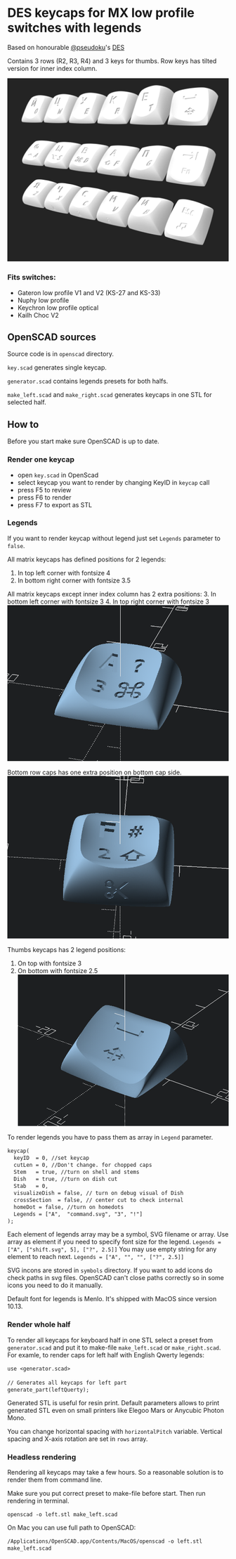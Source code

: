 # DES keycaps for MX low profile switches with legends

Based on honourable [@pseudoku](https://github.com/pseudoku/)'s [DES](https://github.com/pseudoku/PseudoMakeMeKeyCapProfiles)

Contains 3 rows (R2, R3, R4) and 3 keys for thumbs.
Row keys has tilted version for inner index column.

![Whole left side keycaps](./images/left.png)

### Fits switches:
- Gateron low profile V1 and V2 (KS-27 and KS-33)
- Nuphy low profile
- Keychron low profile optical
- Kailh Choc V2

## OpenSCAD sources

Source code is in `openscad` directory.

`key.scad` generates single keycap.

`generator.scad` contains legends presets for both halfs.

`make_left.scad` and `make_right.scad` generates keycaps in one STL for selected half. 


## How to
Before you start make sure OpenSCAD is up to date.

### Render one keycap
* open `key.scad` in OpenScad
* select keycap you want to render by changing KeyID in `keycap` call
* press F5 to review
* press F6 to render
* press F7 to export as STL

### Legends
If you want to render keycap without legend just set `Legends` parameter to `false`.

All matrix keycaps has defined positions for 2 legends:
1. In top left corner with fontsize 4
2. In bottom right corner with fontsize 3.5

All matrix keycaps except inner index column has 2 extra positions:
3. In bottom left corner with fontsize 3
4. In top right corner with fontsize 3
![R2 keycap with 4 legends](./images/R2_key.png)

Bottom row caps has one extra position on bottom cap side.
![R4 keycap with 5 legends](./images/R4_key.png)

Thumbs keycaps has 2 legend positions:
1. On top with fontsize 3
2. On bottom with fontsize 2.5
![Thumbs keycap with 2 legends](./images/thumb_key.png)

To render legends you have to pass them as array in `Legend` parameter. 
```
keycap(
  keyID  = 0, //set keycap
  cutLen = 0, //Don't change. for chopped caps
  Stem   = true, //turn on shell and stems
  Dish   = true, //turn on dish cut
  Stab   = 0, 
  visualizeDish = false, // turn on debug visual of Dish 
  crossSection  = false, // center cut to check internal
  homeDot = false, //turn on homedots
  Legends = ["A",  "command.svg", "3", "!"]
);

```

Each element of legends array may be a symbol, SVG filename or array. Use array as element if you need to specify font size for the legend.
```Legends = ["A", ["shift.svg", 5], ["?", 2.5]]```
You may use empty string for any element to reach next.
```Legends = ["A", "", "", ["?", 2.5]]```


SVG incons are stored in `symbols` directory. If you want to add icons do check paths in svg files. OpenSCAD can't close paths correctly so in some icons you need to do it manually.

Default font for legends is Menlo. It's shipped with MacOS since version 10.13. 

### Render whole half
To render all keycaps for keyboard half in one STL select a preset from `generator.scad` and put it to make-file `make_left.scad` or `make_right.scad`. For examle, to render caps for left half with English Qwerty legends:
```
use <generator.scad>

// Generates all keycaps for left part
generate_part(leftQuerty);
```

Generated STL is useful for resin print. Default parameters allows to print generated STL even on small printers like Elegoo Mars or Anycubic Photon Mono. 

You can change horizontal spacing with `horizontalPitch` variable.
Vertical spacing and X-axis rotation are set in `rows` array.

### Headless rendering
Rendering all keycaps may take a few hours. So a reasonable solution is to render them from command line.

Make sure you put correct preset to make-file before start. Then run rendering in terminal.

```
openscad -o left.stl make_left.scad
```

On Mac you can use full path to OpenSCAD:
```
/Applications/OpenSCAD.app/Contents/MacOS/openscad -o left.stl make_left.scad
```
